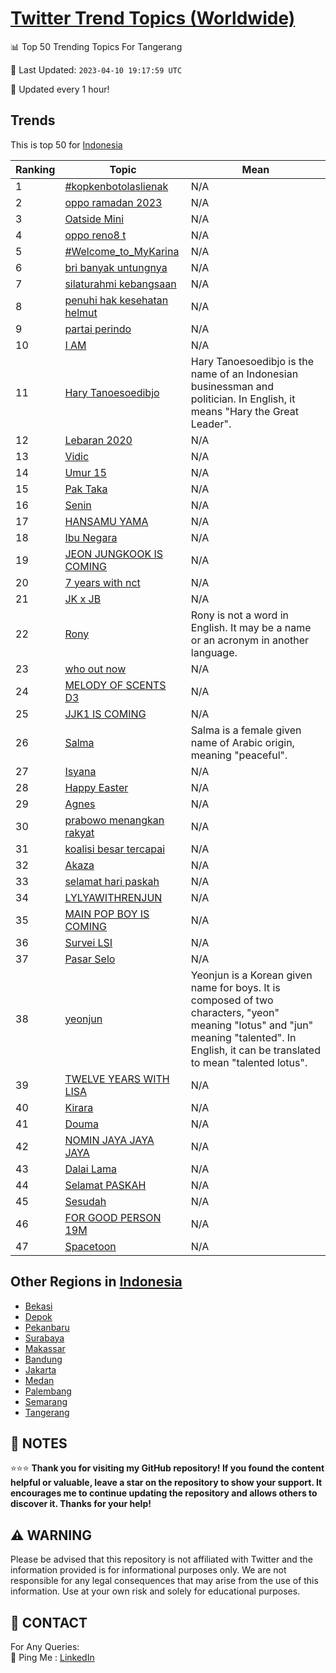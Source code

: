 [Twitter Trend Topics (Worldwide)](https://github.com/ErcinDedeoglu/Twitter-Trend-Topics)
==========


📊 Top 50 Trending Topics For Tangerang

📆 Last Updated: `2023-04-10 19:17:59 UTC`

🔧 Updated every 1 hour!


## Trends

This is top 50 for [Indonesia](</Indonesia>)

| Ranking | Topic | Mean |
| ------- | ------------ | ------------ |
| 1 | [#kopkenbotolaslienak](http://twitter.com/search?q=%23kopkenbotolaslienak) | N/A |
| 2 | [oppo ramadan 2023](http://twitter.com/search?q=oppo+ramadan+2023) | N/A |
| 3 | [Oatside Mini](http://twitter.com/search?q=Oatside+Mini) | N/A |
| 4 | [oppo reno8 t](http://twitter.com/search?q=oppo+reno8+t) | N/A |
| 5 | [#Welcome_to_MyKarina](http://twitter.com/search?q=%23Welcome_to_MyKarina) | N/A |
| 6 | [bri banyak untungnya](http://twitter.com/search?q=bri+banyak+untungnya) | N/A |
| 7 | [silaturahmi kebangsaan](http://twitter.com/search?q=silaturahmi+kebangsaan) | N/A |
| 8 | [penuhi hak kesehatan helmut](http://twitter.com/search?q=penuhi+hak+kesehatan+helmut) | N/A |
| 9 | [partai perindo](http://twitter.com/search?q=partai+perindo) | N/A |
| 10 | [I AM](http://twitter.com/search?q=I+AM) | N/A |
| 11 | [Hary Tanoesoedibjo](http://twitter.com/search?q=Hary+Tanoesoedibjo) | Hary Tanoesoedibjo is the name of an Indonesian businessman and politician. In English, it means "Hary the Great Leader". |
| 12 | [Lebaran 2020](http://twitter.com/search?q=Lebaran+2020) | N/A |
| 13 | [Vidic](http://twitter.com/search?q=Vidic) | N/A |
| 14 | [Umur 15](http://twitter.com/search?q=Umur+15) | N/A |
| 15 | [Pak Taka](http://twitter.com/search?q=Pak+Taka) | N/A |
| 16 | [Senin](http://twitter.com/search?q=Senin) | N/A |
| 17 | [HANSAMU YAMA](http://twitter.com/search?q=HANSAMU+YAMA) | N/A |
| 18 | [Ibu Negara](http://twitter.com/search?q=Ibu+Negara) | N/A |
| 19 | [JEON JUNGKOOK IS COMING](http://twitter.com/search?q=JEON+JUNGKOOK+IS+COMING) | N/A |
| 20 | [7 years with nct](http://twitter.com/search?q=7+years+with+nct) | N/A |
| 21 | [JK x JB](http://twitter.com/search?q=JK+x+JB) | N/A |
| 22 | [Rony](http://twitter.com/search?q=Rony) | Rony is not a word in English. It may be a name or an acronym in another language. |
| 23 | [who out now](http://twitter.com/search?q=who+out+now) | N/A |
| 24 | [MELODY OF SCENTS D3](http://twitter.com/search?q=MELODY+OF+SCENTS+D3) | N/A |
| 25 | [JJK1 IS COMING](http://twitter.com/search?q=JJK1+IS+COMING) | N/A |
| 26 | [Salma](http://twitter.com/search?q=Salma) | Salma is a female given name of Arabic origin, meaning "peaceful". |
| 27 | [Isyana](http://twitter.com/search?q=Isyana) | N/A |
| 28 | [Happy Easter](http://twitter.com/search?q=Happy+Easter) | N/A |
| 29 | [Agnes](http://twitter.com/search?q=Agnes) | N/A |
| 30 | [prabowo menangkan rakyat](http://twitter.com/search?q=prabowo+menangkan+rakyat) | N/A |
| 31 | [koalisi besar tercapai](http://twitter.com/search?q=koalisi+besar+tercapai) | N/A |
| 32 | [Akaza](http://twitter.com/search?q=Akaza) | N/A |
| 33 | [selamat hari paskah](http://twitter.com/search?q=selamat+hari+paskah) | N/A |
| 34 | [LYLYAWITHRENJUN](http://twitter.com/search?q=LYLYAWITHRENJUN) | N/A |
| 35 | [MAIN POP BOY IS COMING](http://twitter.com/search?q=MAIN+POP+BOY+IS+COMING) | N/A |
| 36 | [Survei LSI](http://twitter.com/search?q=Survei+LSI) | N/A |
| 37 | [Pasar Selo](http://twitter.com/search?q=Pasar+Selo) | N/A |
| 38 | [yeonjun](http://twitter.com/search?q=yeonjun) | Yeonjun is a Korean given name for boys. It is composed of two characters, "yeon" meaning "lotus" and "jun" meaning "talented". In English, it can be translated to mean "talented lotus". |
| 39 | [TWELVE YEARS WITH LISA](http://twitter.com/search?q=TWELVE+YEARS+WITH+LISA) | N/A |
| 40 | [Kirara](http://twitter.com/search?q=Kirara) | N/A |
| 41 | [Douma](http://twitter.com/search?q=Douma) | N/A |
| 42 | [NOMIN JAYA JAYA JAYA](http://twitter.com/search?q=NOMIN+JAYA+JAYA+JAYA) | N/A |
| 43 | [Dalai Lama](http://twitter.com/search?q=Dalai+Lama) | N/A |
| 44 | [Selamat PASKAH](http://twitter.com/search?q=Selamat+PASKAH) | N/A |
| 45 | [Sesudah](http://twitter.com/search?q=Sesudah) | N/A |
| 46 | [FOR GOOD PERSON 19M](http://twitter.com/search?q=FOR+GOOD+PERSON+19M) | N/A |
| 47 | [Spacetoon](http://twitter.com/search?q=Spacetoon) | N/A |



## Other Regions in [Indonesia](</Indonesia>)

* [Bekasi](</Indonesia/Bekasi.md>)
* [Depok](</Indonesia/Depok.md>)
* [Pekanbaru](</Indonesia/Pekanbaru.md>)
* [Surabaya](</Indonesia/Surabaya.md>)
* [Makassar](</Indonesia/Makassar.md>)
* [Bandung](</Indonesia/Bandung.md>)
* [Jakarta](</Indonesia/Jakarta.md>)
* [Medan](</Indonesia/Medan.md>)
* [Palembang](</Indonesia/Palembang.md>)
* [Semarang](</Indonesia/Semarang.md>)
* [Tangerang](</Indonesia/Tangerang.md>)



## 📝 NOTES

⭐⭐⭐ **Thank you for visiting my GitHub repository! If you found the content helpful or valuable, leave a star on the repository to show your support. It encourages me to continue updating the repository and allows others to discover it. Thanks for your help!**


## ⚠️ WARNING

Please be advised that this repository is not affiliated with Twitter and the information provided is for informational purposes only. We are not responsible for any legal consequences that may arise from the use of this information. Use at your own risk and solely for educational purposes.


## 📨 CONTACT

 For Any Queries:  
            🏓 Ping Me : [LinkedIn](https://www.linkedin.com/in/ercindedeoglu/)
